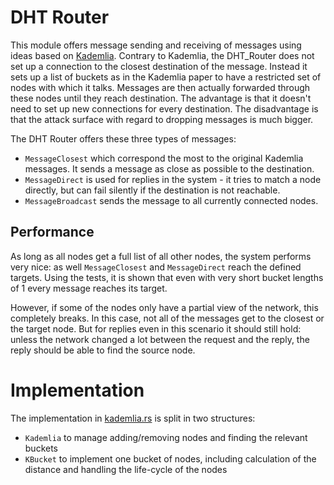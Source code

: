 # DHT Router

This module offers message sending and receiving of messages using ideas based on 
[Kademlia](https://pdos.csail.mit.edu/~petar/papers/maymounkov-kademlia-lncs.pdf).
Contrary to Kademlia, the DHT_Router does not set up a connection to the closest
destination of the message.
Instead it sets up a list of buckets as in the Kademlia paper to have a restricted
set of nodes with which it talks.
Messages are then actually forwarded through these nodes until they reach destination.
The advantage is that it doesn't need to set up new connections for every destination.
The disadvantage is that the attack surface with regard to dropping messages is much bigger.

The DHT Router offers these three types of messages:
- `MessageClosest` which correspond the most to the original Kademlia messages. It sends
  a message as close as possible to the destination.
- `MessageDirect` is used for replies in the system - it tries to match a node directly,
  but can fail silently if the destination is not reachable.
- `MessageBroadcast` sends the message to all currently connected nodes.

## Performance

As long as all nodes get a full list of all other nodes, the system performs very nice:
as well `MessageClosest` and `MessageDirect` reach the defined targets.
Using the tests, it is shown that even with very short bucket lengths of 1 every message
reaches its target.

However, if some of the nodes only have a partial view of the network, this completely breaks.
In this case, not all of the messages get to the closest or the target node.
But for replies even in this scenario it should still hold:
unless the network changed a lot between the request and the reply, the reply should be
able to find the source node.

# Implementation

The implementation in [kademlia.rs](./kademlia.rs) is split in two structures:
- `Kademlia` to manage adding/removing nodes and finding the relevant buckets
- `KBucket` to implement one bucket of nodes, including calculation of the distance
  and handling the life-cycle of the nodes
